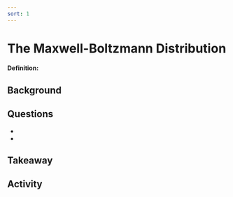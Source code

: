 ```yaml
---
sort: 1
---
```


# The Maxwell-Boltzmann Distribution

#### Definition: 

## Background


## Questions

-
-

## Takeaway


## Activity